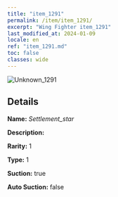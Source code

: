 ```yaml
---
title: "item_1291"
permalink: /item/item_1291/
excerpt: "Wing Fighter item_1291"
last_modified_at: 2024-01-09
locale: en
ref: "item_1291.md"
toc: false
classes: wide
---
```



 ![Unknown_1291](/images/item/Settlement_star_p.png)



## Details

 **Name:** *Settlement_star* 

 **Description:** 

 **Rarity:** 1 

 **Type:** 1 

 **Suction:** true 

 **Auto Suction:** false 



